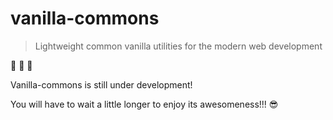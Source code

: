 # vanilla-commons
> Lightweight common vanilla utilities for the modern web development

:construction: :construction: :construction:

Vanilla-commons is still under development!

You will have to wait a little longer to enjoy its awesomeness!!! :sunglasses: